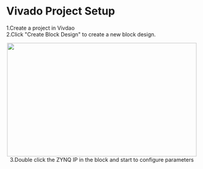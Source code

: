 # Vivado Project Setup

1.Create a project in Vivdao  
2.Click "Create Block Design" to create a new block design.  

<div align=center><img width="500" height="300" src=https://github.com/jeffrey8373/zynq-ultrascale-plus/blob/main/petalinux/pictures/Xnip2021-06-22_09-10-32.jpeg>  
3.Double click the ZYNQ IP in the block and start to configure parameters  
